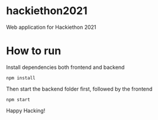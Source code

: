 # hackiethon2021
Web application for Hackiethon 2021

# How to run

Install dependencies both frontend and backend

```
npm install
```

Then start the backend folder first, followed by the frontend

```
npm start
```

Happy Hacking!